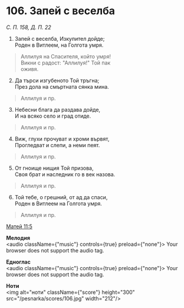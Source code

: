 # 106. Запей с веселба

_С. П. 158, Д. П. 22_

1. Запей с веселба, Изкупител дойде;  
Роден в Витлеем, на Голгота умря.  

> Аллилуя на Спасителя, който умря!  
> Викни с радост: "Аллилуя!" Той пак  
> оживя.  

2. Да търси изгубеното Той тръгна;  
През дола на смъртната сянка мина.  

> Аллилуя и пр.  

3. Небесни блага да раздава дойде,  
И на всяко село и град отиде.  

> Аллилуя и пр.  

4. Виж, глухи прочуват и хроми вървят,  
Прогледват и слепи, а неми пеят.  

> Аллилуя и пр.  

5. От гноище нищия Той призова,  
Своя брат и наследник го в век назова.  

> Аллилуя и пр.  

6. Той тебе, о грешний, от ад да спаси,  
Роден в Витлеем на Голгота умря.  

> Аллилуя и пр.

[Матей 11:5](http://biblia.bg/index.php?k=40&g=11&s=5)

**Мелодия**  
<audio className={"music"} controls={true} preload={"none"}>
    <source src="/pesnarka/mp3/106.mp3" type="audio/mpeg"/>
    Your browser does not support the audio tag.
</audio>

**Едноглас**  
<audio className={"music"} controls={true} preload={"none"}>
    <source src="/pesnarka/transp/106.mp3" type="audio/mpeg"/>
    Your browser does not support the audio tag.
</audio>

**Ноти**  
<img alt="ноти" className={"score"} height="300" src="/pesnarka/scores/106.jpg" width="212"/>
